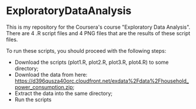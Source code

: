 # ExploratoryDataAnalysis

This is my repository for the Coursera's course "Exploratory Data Analysis". There are 4 .R script files and 4 PNG files that are the results of these script files.  

To run these scripts, you should proceed with the following steps:
* Download the scripts (plot1.R, plot2.R, plot3.R, plot4.R) to some directory;
* Download the data from here: https://d396qusza40orc.cloudfront.net/exdata%2Fdata%2Fhousehold_power_consumption.zip;
* Extract the data into the same directory;
* Run the scripts
